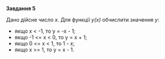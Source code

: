 **Завдання 5**

Дано дійсне число *х*. Для функції *у(х)* обчислити значення *у*:
* якщо x < -1, то y = -x - 1;
* якщо -1 <= x < 0, то y = x + 1;
* якщо 0 <= x < 1, то 1 - x;
* якщо x >= 1, то y = x - 1.
